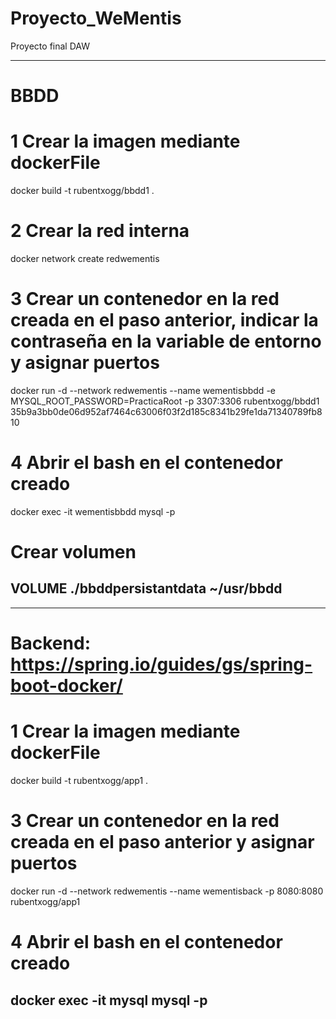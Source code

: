 # Proyecto_WeMentis
Proyecto final DAW

----------------------------------------------------------------------------------------------------
# BBDD

# 1 Crear la imagen mediante dockerFile
docker build -t rubentxogg/bbdd1 .

# 2 Crear la red interna
docker network create redwementis

# 3 Crear un contenedor en la red creada en el paso anterior, indicar la contraseña en la variable de entorno y asignar puertos
docker run -d --network redwementis --name wementisbbdd -e MYSQL_ROOT_PASSWORD=PracticaRoot -p 3307:3306 rubentxogg/bbdd1
35b9a3bb0de06d952af7464c63006f03f2d185c8341b29fe1da71340789fb810

# 4 Abrir el bash en el contenedor creado 
docker exec -it wementisbbdd mysql -p

# Crear volumen
VOLUME ./bbddpersistantdata ~/usr/bbdd
-------------------------------------------------------------------------------------------------------

-------------------------------------------------------------------------------------------------------
# Backend: https://spring.io/guides/gs/spring-boot-docker/

# 1 Crear la imagen mediante dockerFile
docker build -t rubentxogg/app1 .

# 3 Crear un contenedor en la red creada en el paso anterior y asignar puertos
docker run -d --network redwementis --name wementisback -p 8080:8080 rubentxogg/app1

# 4 Abrir el bash en el contenedor creado 
docker exec -it mysql mysql -p
-------------------------------------------------------------------------------------------------------